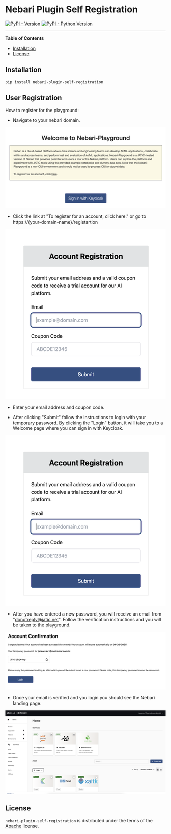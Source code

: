 # Nebari Plugin Self Registration

[![PyPI - Version](https://img.shields.io/pypi/v/nebari-plugin-self-registration.svg)](https://pypi.org/project/nebari-plugin-self-registration)
[![PyPI - Python Version](https://img.shields.io/pypi/pyversions/nebari-plugin-self-registration.svg)](https://pypi.org/project/nebari-plugin-self-registration)

-----

**Table of Contents**

- [Installation](#installation)
- [License](#license)

## Installation

```console
pip install nebari-plugin-self-registration
```

## User Registration
How to register for the playground:

- Navigate to your nebari domain.
<p align="center">
  <img src="images/main-landing.png" />
</p>

- Click the link at "To register for an account, click here." or go to https://{your-domain-name}/registartion

<p align="center">
  <img src="images/account-register.png" />
</p>

- Enter your email address and coupon code.

- After clicking "Submit" follow the instructions to login with your temporary password. By clicking the "Login" button, it will take you to a Welcome page where you can sign in with Keycloak.

<p align="center">
  <img src="images/account-register.png" />
</p>

- After you have entered a new password, you will receive an email from "donotreply@jatic.net".  Follow the verification instructions and you will be taken to the playground.

<p align="center">
  <img src="images/account-confirm.png" />
</p>

- Once your email is verified and you login you should see the Nebari landing page.

<p align="center">
  <img src="images/nebari-landing.png" />
</p>

## License

`nebari-plugin-self-registration` is distributed under the terms of the [Apache](./LICENSE.md) license.
